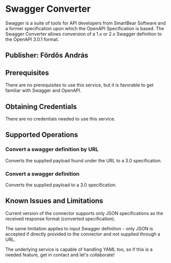 # Swagger Converter
Swagger is a suite of tools for API developers from SmartBear Software and a former specification upon which the OpenAPI Specification is based. The Swagger Converter allows conversion of a 1.x or 2.x Swagger definition to the OpenAPI 3.0.1 format.

## Publisher: Fördős András

## Prerequisites
There are no prerequisites to use this service, but it is favorable to get familiar with Swagger and OpenAPI.

## Obtaining Credentials
There are no credentials needed to use this service.

## Supported Operations
### Convert a swagger definition by URL
Converts the supplied payload found under the URL to a 3.0 specification.

### Convert a swagger definition
Converts the supplied payload to a 3.0 specification.

## Known Issues and Limitations
Current version of the connector supports only JSON specifications as the received response format (converted specification).

The same limitation applies to input Swagger definition - only JSON is accepted if directly provided to the connector and not supplied through a URL.

The underlying service is capable of handling YAML too, so if this is a needed feature, get in contact and let's collaborate!
